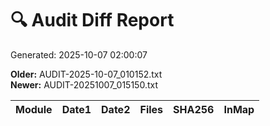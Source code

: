 # 🔍 Audit Diff Report
Generated: 2025-10-07 02:00:07

**Older:** AUDIT-2025-10-07_010152.txt  
**Newer:** AUDIT-20251007_015150.txt

| Module | Date1 | Date2 | Files | SHA256 | InMap |
|---|---|---|---|---|---|
